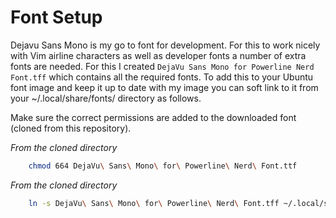 # Font Setup
Dejavu Sans Mono is my go to font for development. For this to work
nicely with Vim airline characters as well as developer fonts a number
of extra fonts are needed. For this I created `DejaVu Sans Mono for
Powerline Nerd Font.tff` which contains all the required fonts. To add
this to your Ubuntu font image and keep it up to date with my image you
can soft link to it from your ~/.local/share/fonts/ directory as
follows.

Make sure the correct permissions are added to the downloaded font
(cloned from this repository).

*From the cloned directory*
```bash
    chmod 664 DejaVu\ Sans\ Mono\ for\ Powerline\ Nerd\ Font.ttf
```

*From the cloned directory*
```bash
    ln -s DejaVu\ Sans\ Mono\ for\ Powerline\ Nerd\ Font.tff ~/.local/share/fonts/DejaVu\ Sans\ Mono\ for\ Powerline\ Nerd\ Font.tff
```
